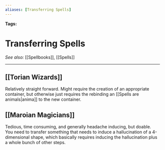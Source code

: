 ```yaml
---
aliases: [Transferring Spells]
---
```


**Tags:** 
# Transferring Spells
*See also:* [[Spellbooks]], [[Spells]]
___
## [[Torian Wizards]]
Relatively straight forward. Might require the creation of an appropriate container, but otherwise just requires the rebinding an [[Spells are animals|anima]] to the new container.

## [[Maroian Magicians]]
Tedious, time consuming, and generally headache inducing, but doable. You need to transfer something that needs to induce a hallucination of a 4-dimensional shape, which basically requires inducing the hallucination plus a whole bunch of other steps.